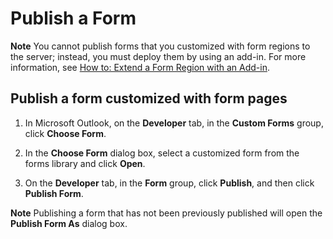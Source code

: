 
# Publish a Form

 **Note**  You cannot publish forms that you customized with form regions to the server; instead, you must deploy them by using an add-in. For more information, see  [How to: Extend a Form Region with an Add-in](b1a28a20-a0b8-cc57-7672-da51ec8bb097.md).


## Publish a form customized with form pages


1. In Microsoft Outlook, on the  **Developer** tab, in the **Custom Forms** group, click **Choose Form**. 
    
2. In the  **Choose Form** dialog box, select a customized form from the forms library and click **Open**. 
    
3. On the  **Developer** tab, in the **Form** group, click **Publish**, and then click  **Publish Form**. 
    

 **Note**  Publishing a form that has not been previously published will open the  **Publish Form As** dialog box.

